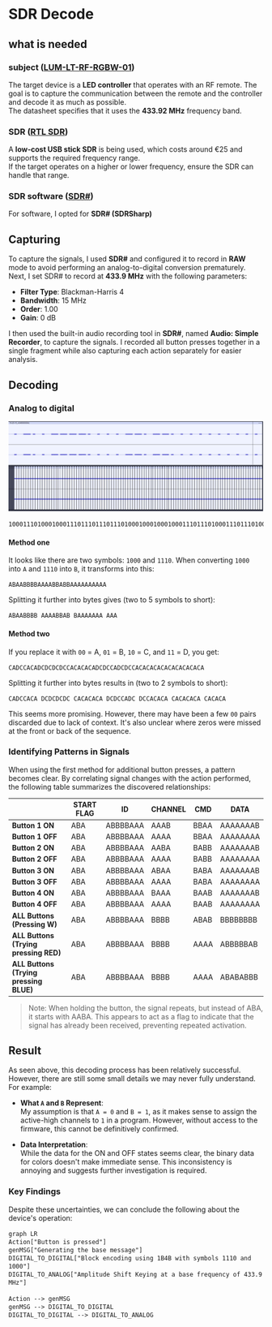 # SDR Decode 

## what is needed 

### subject ([LUM-LT-RF-RGBW-01](https://shop.gsmet.be/Article/ArticleDetails/a050e3fa-6031-46fb-9c97-5524d6bc4817))
The target device is a **LED controller** that operates with an RF remote. The goal is to capture the communication between the remote and the controller and decode it as much as possible.  
The datasheet specifies that it uses the **433.92 MHz** frequency band.
### SDR ([RTL SDR](https://www.hfelectronics.be/shop/scanners/600-rtl-sdr.html))
A **low-cost USB stick SDR** is being used, which costs around €25 and supports the required frequency range.  
If the target operates on a higher or lower frequency, ensure the SDR can handle that range.

### SDR software ([SDR#](https://airspy.com/download/))
For software, I opted for **SDR# (SDRSharp)**

## Capturing

To capture the signals, I used **SDR#** and configured it to record in **RAW** mode to avoid performing an analog-to-digital conversion prematurely. Next, I set SDR# to record at **433.9 MHz** with the following parameters:  

- **Filter Type**: Blackman-Harris 4  
- **Bandwidth**: 15 MHz  
- **Order**: 1.00  
- **Gain**: 0 dB  

I then used the built-in audio recording tool in **SDR#**, named **Audio: Simple Recorder**, to capture the signals. I recorded all button presses together in a single fragment while also capturing each action separately for easier analysis.

## Decoding 
###  Analog to digital 
![](.\MISC\BTN_1_Decode.png)

```
100011101000100011101110111011101000100010001000111011101000111011101000100010001000100010001000100010001000
```

#### Method one

It looks like there are two symbols: `1000` and `1110`. When converting `1000` into `A` and `1110` into `B`, it transforms into this:

```
ABAABBBBAAAABBABBAAAAAAAAAA
```
Splitting it further into bytes gives (two to 5 symbols to short):
```
ABAABBBB AAAABBAB BAAAAAAA AAA
```

#### Method two

If you replace it with `00` = A, `01` = B, `10` = C, and `11` = D, you get:
``` 
CADCCACADCDCDCDCCACACACADCDCCADCDCCACACACACACACACACACA
```
Splitting it further into bytes results in (two to 2 symbols to short):
``` 
CADCCACA DCDCDCDC CACACACA DCDCCADC DCCACACA CACACACA CACACA
```

This seems more promising. However, there may have been a few `00` pairs discarded due to lack of context. It's also unclear where zeros were missed at the front or back of the sequence.

### Identifying Patterns in Signals

When using the first method for additional button presses, a pattern becomes clear. By correlating signal changes with the action performed, the following table summarizes the discovered relationships:

|                                        | START FLAG | ID       | CHANNEL | CMD  | DATA     |
| -------------------------------------- | ---------- | -------- | ------- | ---- | -------- |
| **Button 1 ON**                        | ABA        | ABBBBAAA | AAAB    | BBAA | AAAAAAAB |
| **Button 1 OFF**                       | ABA        | ABBBBAAA | AAAA    | BBAA | AAAAAAAA |
| **Button 2 ON**                        | ABA        | ABBBBAAA | AABA    | BABB | AAAAAAAB |
| **Button 2 OFF**                       | ABA        | ABBBBAAA | AAAA    | BABB | AAAAAAAA |
| **Button 3 ON**                        | ABA        | ABBBBAAA | ABAA    | BABA | AAAAAAAB |
| **Button 3 OFF**                       | ABA        | ABBBBAAA | AAAA    | BABA | AAAAAAAA |
| **Button 4 ON**                        | ABA        | ABBBBAAA | BAAA    | BAAB | AAAAAAAB |
| **Button 4 OFF**                       | ABA        | ABBBBAAA | AAAA    | BAAB | AAAAAAAA |
| **ALL Buttons (Pressing W)**           | ABA        | ABBBBAAA | BBBB    | ABAB | BBBBBBBB |
| **ALL Buttons (Trying pressing RED)**  | ABA        | ABBBBAAA | BBBB    | AAAA | ABBBBBAB |
| **ALL Buttons (Trying pressing BLUE)** | ABA        | ABBBBAAA | BBBB    | AAAA | ABABABBB |

> Note: When holding the button, the signal repeats, but instead of ABA, it starts with AABA. This appears to act as a flag to indicate that the signal has already been received, preventing repeated activation.

## Result

As seen above, this decoding process has been relatively successful. However, there are still some small details we may never fully understand. For example:

- **What `A` and `B` Represent**:  
  My assumption is that `A = 0` and `B = 1`, as it makes sense to assign the active-high channels to `1` in a program. However, without access to the firmware, this cannot be definitively confirmed.

- **Data Interpretation**:  
  While the data for the ON and OFF states seems clear, the binary data for colors doesn't make immediate sense. This inconsistency is annoying and suggests further investigation is required.

### Key Findings

Despite these uncertainties, we can conclude the following about the device's operation:

```mermaid
graph LR
Action["Button is pressed"]
genMSG["Generating the base message"]
DIGITAL_TO_DIGITAL["Block encoding using 1B4B with symbols 1110 and 1000"]
DIGITAL_TO_ANALOG["Amplitude Shift Keying at a base frequency of 433.9 MHz"]

Action --> genMSG
genMSG --> DIGITAL_TO_DIGITAL
DIGITAL_TO_DIGITAL --> DIGITAL_TO_ANALOG
```
